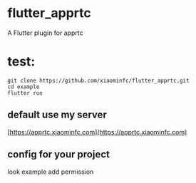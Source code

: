 # flutter_apprtc
A Flutter plugin for apprtc



# test:

```
git clone https://github.com/xiaominfc/flutter_apprtc.git
cd example
flutter run

```


## default use my server

[https://apprtc.xiaominfc.com](https://apprtc.xiaominfc.com)

## config for your project

look example
add permission

